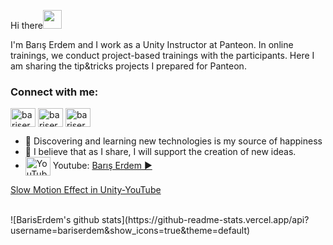 Hi there<img src="https://raw.githubusercontent.com/iampavangandhi/iampavangandhi/master/gifs/Hi.gif" width="30px"> 

I'm Barış Erdem and I work as a Unity Instructor at Panteon. In online trainings, we conduct project-based trainings with the participants.
Here I am sharing the tip&tricks projects I prepared for Panteon.

<h3 align="left">Connect with me:</h3>
<p align="left">
<a href="https://twitter.com/bariserdem81" target="blank"><img align="center" src="https://raw.githubusercontent.com/rahuldkjain/github-profile-readme-generator/master/src/images/icons/Social/twitter.svg" alt="bariserdem81" height="30" width="40" /></a>
<a href="https://linkedin.com/in/bariserdem" target="blank"><img align="center" src="https://raw.githubusercontent.com/rahuldkjain/github-profile-readme-generator/master/src/images/icons/Social/linked-in-alt.svg" alt="bariserdem" height="30" width="40" /></a>
<a href="https://instagram.com/bariserdem81" target="blank"><img align="center" src="https://raw.githubusercontent.com/rahuldkjain/github-profile-readme-generator/master/src/images/icons/Social/instagram.svg" alt="bariserdem81" height="30" width="40" /></a>
</p>

- 🔭 Discovering and learning new technologies is my source of happiness
- 🌱 I believe that as I share, I will support the creation of new ideas.
- <a><img align="center" src="https://raw.githubusercontent.com/rahuldkjain/github-profile-readme-generator/master/src/images/icons/Social/youtube.svg" alt="YouTube" height="30" width="40" /></a> Youtube: [Barış Erdem ▶️](https://www.youtube.com/@BarisErdem)

[Slow Motion Effect in Unity-YouTube](https://www.youtube.com/shorts/tWkPahUQwiw)


  <br>
![BarisErdem's github stats](https://github-readme-stats.vercel.app/api?username=bariserdem&show_icons=true&theme=default)
